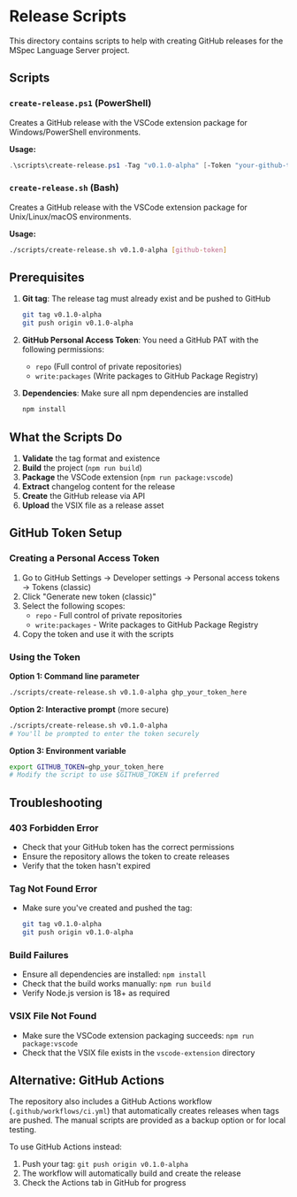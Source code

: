 # Release Scripts

This directory contains scripts to help with creating GitHub releases for the MSpec Language Server project.

## Scripts

### `create-release.ps1` (PowerShell)
Creates a GitHub release with the VSCode extension package for Windows/PowerShell environments.

**Usage:**
```powershell
.\scripts\create-release.ps1 -Tag "v0.1.0-alpha" [-Token "your-github-token"]
```

### `create-release.sh` (Bash)
Creates a GitHub release with the VSCode extension package for Unix/Linux/macOS environments.

**Usage:**
```bash
./scripts/create-release.sh v0.1.0-alpha [github-token]
```

## Prerequisites

1. **Git tag**: The release tag must already exist and be pushed to GitHub
   ```bash
   git tag v0.1.0-alpha
   git push origin v0.1.0-alpha
   ```

2. **GitHub Personal Access Token**: You need a GitHub PAT with the following permissions:
   - `repo` (Full control of private repositories)
   - `write:packages` (Write packages to GitHub Package Registry)

3. **Dependencies**: Make sure all npm dependencies are installed
   ```bash
   npm install
   ```

## What the Scripts Do

1. **Validate** the tag format and existence
2. **Build** the project (`npm run build`)
3. **Package** the VSCode extension (`npm run package:vscode`)
4. **Extract** changelog content for the release
5. **Create** the GitHub release via API
6. **Upload** the VSIX file as a release asset

## GitHub Token Setup

### Creating a Personal Access Token

1. Go to GitHub Settings → Developer settings → Personal access tokens → Tokens (classic)
2. Click "Generate new token (classic)"
3. Select the following scopes:
   - `repo` - Full control of private repositories
   - `write:packages` - Write packages to GitHub Package Registry
4. Copy the token and use it with the scripts

### Using the Token

**Option 1: Command line parameter**
```bash
./scripts/create-release.sh v0.1.0-alpha ghp_your_token_here
```

**Option 2: Interactive prompt** (more secure)
```bash
./scripts/create-release.sh v0.1.0-alpha
# You'll be prompted to enter the token securely
```

**Option 3: Environment variable**
```bash
export GITHUB_TOKEN=ghp_your_token_here
# Modify the script to use $GITHUB_TOKEN if preferred
```

## Troubleshooting

### 403 Forbidden Error
- Check that your GitHub token has the correct permissions
- Ensure the repository allows the token to create releases
- Verify that the token hasn't expired

### Tag Not Found Error
- Make sure you've created and pushed the tag:
  ```bash
  git tag v0.1.0-alpha
  git push origin v0.1.0-alpha
  ```

### Build Failures
- Ensure all dependencies are installed: `npm install`
- Check that the build works manually: `npm run build`
- Verify Node.js version is 18+ as required

### VSIX File Not Found
- Make sure the VSCode extension packaging succeeds: `npm run package:vscode`
- Check that the VSIX file exists in the `vscode-extension` directory

## Alternative: GitHub Actions

The repository also includes a GitHub Actions workflow (`.github/workflows/ci.yml`) that automatically creates releases when tags are pushed. The manual scripts are provided as a backup option or for local testing.

To use GitHub Actions instead:
1. Push your tag: `git push origin v0.1.0-alpha`
2. The workflow will automatically build and create the release
3. Check the Actions tab in GitHub for progress
